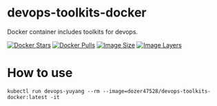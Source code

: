 # devops-toolkits-docker
Docker container includes toolkits for devops.

[![Docker Stars](https://img.shields.io/docker/stars/aminoapps/devops-toolkits-docker.svg)](https://hub.docker.com/r/aminoapps/devops-toolkits-docker/)
[![Docker Pulls](https://img.shields.io/docker/pulls/aminoapps/devops-toolkits-docker.svg)](https://hub.docker.com/r/aminoapps/devops-toolkits-docker/)
[![Image Size](https://img.shields.io/imagelayers/image-size/aminoapps/devops-toolkits-docker/latest.svg)](https://imagelayers.io/?images=aminoapps/devops-toolkits-docker:latest)
[![Image Layers](https://img.shields.io/imagelayers/layers/aminoapps/devops-toolkits-docker/latest.svg)](https://imagelayers.io/?images=aminoapps/devops-toolkits-docker:latest)


# How to use
```shell
kubectl run devops-yuyang --rm --image=dozer47528/devops-toolkits-docker:latest -it
```